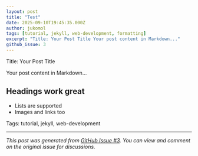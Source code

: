 ```yaml
---
layout: post
title: "Test"
date: 2025-09-10T19:45:35.000Z
author: jukomol
tags: [tutorial, jekyll, web-development, formatting]
excerpt: "Title: Your Post Title Your post content in Markdown..."
github_issue: 3
---
```

Title: Your Post Title

Your post content in Markdown...

## Headings work great
- Lists are supported
- Images and links too

Tags: tutorial, jekyll, web-development

---

*This post was generated from [GitHub Issue #3](https://github.com/jukomol/blogs/issues/3). You can view and comment on the original issue for discussions.*